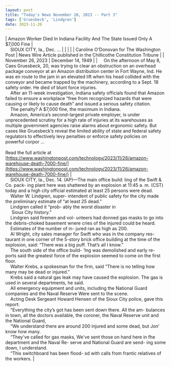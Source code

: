 ```yaml
---
layout: post
title: "Today's News November 26, 2023 -- Part 3"
tags: ['Gruesbeck', 'Lindgren']
date: 2023-11-26
---
```


| Amazon Worker Died In Indiana Facility And The State Issued Only A $7,000 Fine | &nbsp;&nbsp;&nbsp;&nbsp; <br>&nbsp;&nbsp;&nbsp;&nbsp;SIOUX CITY, Ia., Dec.  ... |
|  |  |
| Caroline O'Donovan for The Washington Post | News Wire Article published in the Chillicothe Constitution Tribune |
| November 26, 2023 | December 14, 1949 |
| &nbsp;&nbsp;&nbsp;&nbsp;On the afternoon of May 8, Caes Gruesbeck, 20, was trying to clear an obstruction on an overhead package conveyor at an Amazon distribution center in Fort Wayne, Ind. He was en route to the jam in an elevated lift when his head collided with the conveyor and became trapped by the machinery, according to a Sept. 18 safety order. He died of blunt force injuries.<br>&nbsp;&nbsp;&nbsp;&nbsp;After an 11-week investigation, Indiana safety officials found that Amazon failed to ensure a workplace “free from recognized hazards that were causing or likely to cause death” and issued a serious safety citation.<br>&nbsp;&nbsp;&nbsp;&nbsp;The penalty? A $7,000 fine, the maximum in Indiana.<br>&nbsp;&nbsp;&nbsp;&nbsp;Amazon, America’s second-largest private employer, is under unprecedented scrutiny for a high rate of injuries at its warehouses as multiple government agencies raise alarms about ergonomic safety. But cases like Gruesbeck’s reveal the limited ability of state and federal safety regulators to effectively levy penalties or enforce safety policies on powerful corpor ...<br><br>Read the full article at<br>[https://www.washingtonpost.com/technology/2023/11/26/amazon-warehouse-death-7000-fine/](https://www.washingtonpost.com/technology/2023/11/26/amazon-warehouse-death-7000-fine/) | &nbsp;&nbsp;&nbsp;&nbsp; <br>&nbsp;&nbsp;&nbsp;&nbsp;SIOUX CITY, Ia., Dec. 14. (AP)—The main office build: ling of the Swift & Co. pack- ing plant here was shattered by an explosion at 11:45 a. m. (CST) today and a high city official estimated at least 25 persons were dead.<br>&nbsp;&nbsp;&nbsp;&nbsp;Walter W. Lindgren, super- intendent of public safety for the city made the preliminary estimate of “at least 25 dead.”<br>&nbsp;&nbsp;&nbsp;&nbsp;Lindgren called it “prob- ably the worst disaster in<br>&nbsp;&nbsp;&nbsp;&nbsp;  Sioux City history.”<br>&nbsp;&nbsp;&nbsp;&nbsp;Lindgren said firemen and vol- unteers had donned gas masks to   go into the debris-choked basement wnere cries of the injured could be heard.<br>&nbsp;&nbsp;&nbsp;&nbsp;Estimates of the number of in- jured ran as high as 200.<br>&nbsp;&nbsp;&nbsp;&nbsp;Al Wright, city sales manager for   Swift who was in the company res- taurant in one corner of the 5-story brick office building at the time of the explosion, said:   “There was a big puff. That’s all I know.”<br>&nbsp;&nbsp;&nbsp;&nbsp;The south side of the office build-  ‘Ing was demolished and early re- ports said the greatest force of the explosion seemed to come on the first floor.<br>&nbsp;&nbsp;&nbsp;&nbsp;Walter Krebs, a spokesman for the firm, said “There is no telling how many may be dead or injured.”<br>&nbsp;&nbsp;&nbsp;&nbsp;Krebs said a natural gas leak may have caused the explosion. The gas is used in several departments, he said.<br>&nbsp;&nbsp;&nbsp;&nbsp;All emergency equipment and units, including the National Guard companies and the Naval Reserve Were sent to the scene.<br>&nbsp;&nbsp;&nbsp;&nbsp;Acting Desk Sergeant Howard Hensen of the Sioux City police, gave this report:<br>&nbsp;&nbsp;&nbsp;&nbsp;“Everything the city’s got has   been sent down there. All the am- bulances in town, all the doctors available, the coroner, the Naval Reserve unit and the National Guard,<br>&nbsp;&nbsp;&nbsp;&nbsp;“We understand there are around 200 injured and some dead, but Jon’ know how many.<br>&nbsp;&nbsp;&nbsp;&nbsp;“They've called for gas masks, We've sent those on hand here in fhe department and the Naval Re- serve and National Guard are send- ing some down, I understand.<br>&nbsp;&nbsp;&nbsp;&nbsp;“This switchboard has been flood- sd with calls from frantic relatives of the workers.  |